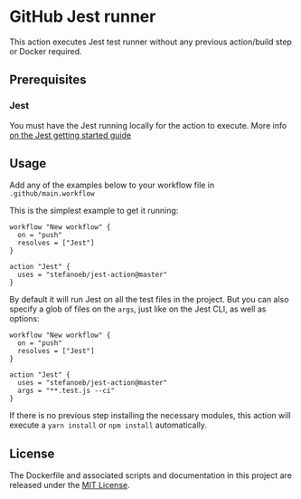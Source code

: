 # GitHub Jest runner

This action executes Jest test runner without any previous action/build step or Docker required.

## Prerequisites

### Jest
You must have the Jest running locally for the action to execute.
More info [on the Jest getting started guide](https://jestjs.io/docs/en/getting-started)

## Usage

Add any of the examples below to your workflow file in `.github/main.workflow`

This is the simplest example to get it running:
```
workflow "New workflow" {
  on = "push"
  resolves = ["Jest"]
}

action "Jest" {
  uses = "stefanoeb/jest-action@master"
}
```

By default it will run Jest on all the test files in the project. But you can also specify a glob of files on the `args`, just like on the Jest CLI, as well as options:
```
workflow "New workflow" {
  on = "push"
  resolves = ["Jest"]
}

action "Jest" {
  uses = "stefanoeb/jest-action@master"
  args = "**.test.js --ci"
}
```

If there is no previous step installing the necessary modules, this action will execute a `yarn install` or `npm install` automatically.

## License

The Dockerfile and associated scripts and documentation in this project are released under the [MIT License](LICENSE).
